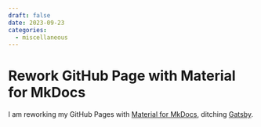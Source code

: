 ```yaml
---
draft: false
date: 2023-09-23
categories:
  - miscellaneous
---
```


# Rework GitHub Page with Material for MkDocs

I am reworking my GitHub Pages with [Material for MkDocs](https://squidfunk.github.io/mkdocs-material/), ditching [Gatsby](https://www.gatsbyjs.com/).
